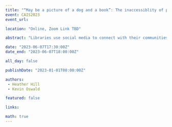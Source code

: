 ```yaml
---
title: "“May be a picture of a dog and a book”: The inaccessiblity of public library social media feeds"
event: CAIS2023
event_url: 

location: "Online, Zoom Link TBD"

abstract: "Libraries use social media to connect with their communities. This paper outlines research examining the accessibility of those social media feeds within public libraries in Ontario. Of particular focus are the accessibility of social media feeds and their use of alt text to describe visual media. Findings are rather bleak. Only two libraries were found to regularly use alt text. This research outlines three key issues including the enormity of the access issue for people with visual disabilities, the limitations of accessibility legislation, and the limitations of AI generated alt text."

date: "2023-06-07T17:30:00Z"
date_end: "2023-06-07T18:00:00Z"

all_day: false

publishDate: "2023-01-01T00:00:00Z"

authors:
 - Heather Hill
 - Kevin Oswald

featured: false

links:

math: true
---
```


